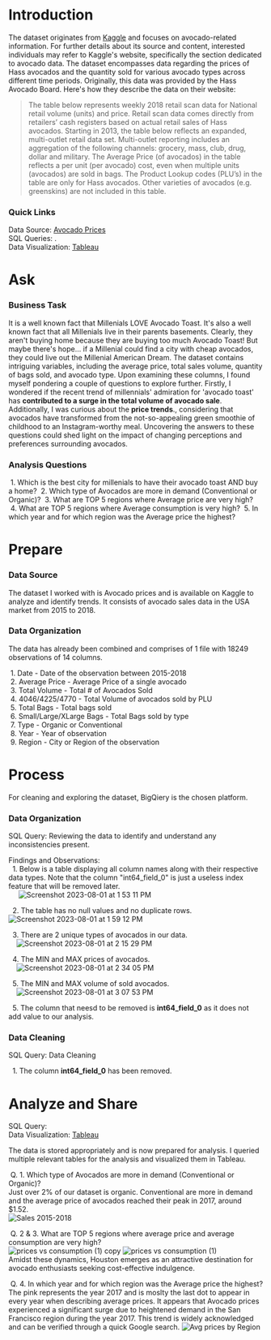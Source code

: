 # Introduction

The dataset originates from [Kaggle](https://www.kaggle.com/datasets/neuromusic/avocado-prices) and focuses on avocado-related information. For further details about its source and content, interested individuals may refer to Kaggle's website, specifically the section dedicated to avocado data. The dataset encompasses data regarding the prices of Hass avocados and the quantity sold for various avocado types across different time periods. Originally, this data was provided by the Hass Avocado Board. Here's how they describe the data on their website:
>The table below represents weekly 2018 retail scan data for National retail volume (units) and price. Retail scan data comes directly from retailers’ cash registers based on actual retail sales of Hass avocados. Starting in 2013, the table below reflects an expanded, multi-outlet retail data set. Multi-outlet reporting includes an aggregation of the following channels: grocery, mass, club, drug, dollar and military. The Average Price (of avocados) in the table reflects a per unit (per avocado) cost, even when multiple units (avocados) are sold in bags. The Product Lookup codes (PLU’s) in the table are only for Hass avocados. Other varieties of avocados (e.g. greenskins) are not included in this table.

<h3> Quick Links </h3> 

Data Source: [Avocado Prices](https://www.kaggle.com/datasets/neuromusic/avocado-prices)  
SQL Queries:
.  
Data Visualization: [Tableau](https://public.tableau.com/views/AvocadoMarketTrendAnalysis/Story1?:language=en-US&:display_count=n&:origin=viz_share_link)  

# Ask

<h3>Business Task</h3>  
It is a well known fact that Millenials LOVE Avocado Toast. It's also a well known fact that all Millenials live in their parents basements. Clearly, they aren't buying home because they are buying too much Avocado Toast! But maybe there's hope… if a Millenial could find a city with cheap avocados, they could live out the Millenial American Dream. The dataset contains intriguing variables, including the average price, total sales volume, quantity of bags sold, and avocado type. Upon examining these columns, I found myself pondering a couple of questions to explore further. Firstly, I wondered if the recent trend of millennials' admiration for 'avocado toast' has <strong>contributed to a surge in the total volume of avocado sale</strong>. Additionally, I was curious about the <strong>price trends</strong>., considering that avocados have transformed from the not-so-appealing green smoothie of childhood to an Instagram-worthy meal. Uncovering the answers to these questions could shed light on the impact of changing perceptions and preferences surrounding avocados.

<h3>Analysis Questions</h3>  
&nbsp;1. Which is the best city for millenials to have their avocado toast AND buy a home?  
&nbsp;2. Which type of Avocados are more in demand (Conventional or Organic)?  
&nbsp;3. What are TOP 5 regions where Average price are very high?
&nbsp;4. What are TOP 5 regions where Average consumption is very high?  
&nbsp;5. In which year and for which region was the Average price the highest?  




# Prepare

<h3> Data Source </h3>  
The dataset I worked with is Avocado prices and is available on Kaggle to analyze and identify trends. It consists of avocado sales data in the USA market from 2015 to 2018.  

<h3> Data Organization </h3>  
The data has already been combined and comprises of 1 file with 18249 observations of 14 columns.

&nbsp;1. Date - Date of the observation between 2015-2018  
&nbsp;2. Average Price - Average Price of a single avocado  
&nbsp;3. Total Volume - Total # of Avocados Sold  
&nbsp;4. 4046/4225/4770 - Total Volume of avocados sold by PLU  
&nbsp;5. Total Bags - Total bags sold  
&nbsp;6. Small/Large/XLarge Bags - Total Bags sold by type  
&nbsp;7. Type - Organic or Conventional  
&nbsp;8. Year - Year of observation  
&nbsp;9. Region - City or Region of the observation

# Process

For cleaning and exploring the dataset, BigQiery is the chosen platform.

<h3> Data Organization </h3>  
SQL Query:  
Reviewing the data to identify and understand any inconsistencies present.  

Findings and Observations:  
&nbsp; 1. Below is a table displaying all column names along with their respective data types.  Note that the column "int64_field_0" is just a useless index feature that will be removed later.  
&nbsp;&nbsp;&nbsp;&nbsp; ![Screenshot 2023-08-01 at 1 53 11 PM](https://github.com/discobuggie/Avocado-Dataset-Analysis/assets/108239917/6fcab9fd-43e1-4407-a7d1-b37e8e702abe)

&nbsp; 2. The table has no null values and no duplicate rows. 
&nbsp;&nbsp;&nbsp;&nbsp; ![Screenshot 2023-08-01 at 1 59 12 PM](https://github.com/discobuggie/Avocado-Dataset-Analysis/assets/108239917/1fb19fdc-d52d-45a3-b570-db514b8d5120)

&nbsp; 3. There are 2 unique types of avocados in our data.  
&nbsp;&nbsp;&nbsp;&nbsp;![Screenshot 2023-08-01 at 2 15 29 PM](https://github.com/discobuggie/Avocado-Dataset-Analysis/assets/108239917/ae22c4c9-2537-4c9f-8006-30411771ef6d)

&nbsp; 4. The MIN and MAX prices of avocados.  
&nbsp;&nbsp;&nbsp;&nbsp;![Screenshot 2023-08-01 at 2 34 05 PM](https://github.com/discobuggie/Avocado-Dataset-Analysis/assets/108239917/865446cf-5289-4b36-9108-077c1c5e40ce)

&nbsp; 5. The MIN and MAX volume of sold avocados.  
&nbsp;&nbsp;&nbsp;&nbsp;![Screenshot 2023-08-01 at 3 07 53 PM](https://github.com/discobuggie/Avocado-Dataset-Analysis/assets/108239917/a295af44-bc0a-4ef5-aa17-ee2fc81e00d9)

&nbsp; 5. The column that neesd to be removed is **int64_field_0** as it does not add value to our analysis. 

<h3>Data Cleaning</h3>

SQL Query: Data Cleaning

&nbsp; 1. The column **int64_field_0** has been removed.

# Analyze and Share  
SQL Query:  
Data Visualization: [Tableau](https://public.tableau.com/views/AvocadoMarketTrendAnalysis/Story1?:language=en-US&:display_count=n&:origin=viz_share_link)  

The data is stored appropriately and is now prepared for analysis. I queried multiple relevant tables for the analysis and visualized them in Tableau.

&nbsp;Q. 1. Which type of Avocados are more in demand (Conventional or Organic)?  
Just over 2% of our dataset is organic. Conventional are more in demand and the average price of avocados reached their peak in 2017, 
around $1.52.  
![Sales 2015-2018](https://github.com/discobuggie/Avocado-Dataset-Analysis/assets/108239917/53af0456-c7cd-446f-ae33-31a5e9fd90e7)

&nbsp;Q. 2 & 3. What are TOP 5 regions where average price and average consumption are very high?  
![prices vs consumption (1) copy](https://github.com/discobuggie/Avocado-Dataset-Analysis/assets/108239917/91fcdb83-412f-4dea-b008-d3c109d30725) ![prices vs consumption (1)](https://github.com/discobuggie/Avocado-Dataset-Analysis/assets/108239917/dab7d994-dd64-409c-9d4a-8167b4d24cd0)  
Amidst these dynamics, Houston emerges as an attractive destination for avocado enthusiasts seeking cost-effective indulgence.

&nbsp;Q. 4. In which year and for which region was the Average price the highest?  
The pink represents the year 2017 and is moslty the last dot to appear in every year when describing average prices. It appears that Avocado prices experienced a significant surge due to heightened demand in the San Francisco region during the year 2017. This trend is widely acknowledged and can be verified through a quick Google search.
![Avg prices by Region](https://github.com/discobuggie/Avocado-Dataset-Analysis/assets/108239917/b1890aaa-25a7-4486-842d-5bdb0c03a124)


